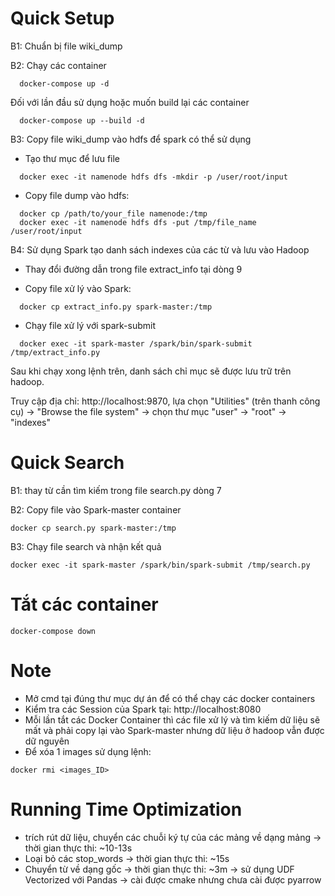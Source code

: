 # Quick Setup

B1: Chuẩn bị file wiki_dump

B2: Chạy các container

```
  docker-compose up -d
```

Đối với lần đầu sử dụng hoặc muốn build lại các container

```
  docker-compose up --build -d
```

B3: Copy file wiki_dump vào hdfs để spark có thể sử dụng

  - Tạo thư mục để lưu file

```
  docker exec -it namenode hdfs dfs -mkdir -p /user/root/input
```
  - Copy file dump vào hdfs:

```
  docker cp /path/to/your_file namenode:/tmp
  docker exec -it namenode hdfs dfs -put /tmp/file_name /user/root/input
```  

B4: Sử dụng Spark tạo danh sách indexes của các từ và lưu vào Hadoop
  - Thay đổi đường dẫn trong file extract_info tại dòng 9

  - Copy file xử lý vào Spark:

```
  docker cp extract_info.py spark-master:/tmp
```
  - Chạy file xử lý với spark-submit

```
  docker exec -it spark-master /spark/bin/spark-submit /tmp/extract_info.py
```
Sau khi chạy xong lệnh trên, danh sách chỉ mục sẽ được lưu trữ trên hadoop.

Truy cập địa chỉ: http://localhost:9870, lựa chọn "Utilities" (trên thanh công cụ) -> "Browse the file system" -> chọn thư mục "user" -> "root" -> "indexes"

# Quick Search

B1: thay từ cần tìm kiếm trong file search.py dòng 7

B2: Copy file vào Spark-master container

```
docker cp search.py spark-master:/tmp
```
B3: Chạy file search và nhận kết quả

```
docker exec -it spark-master /spark/bin/spark-submit /tmp/search.py
```

# Tắt các container
```
docker-compose down
```
# Note
- Mở cmd tại đúng thư mục dự án để có thể chạy các docker containers
- Kiểm tra các Session của Spark tại: http://localhost:8080
- Mỗi lần tắt các Docker Container thì các file xử lý và tìm kiếm dữ liệu sẽ mất và phải copy lại vào Spark-master nhưng dữ liệu ở hadoop vẫn được dữ nguyên
- Để xóa 1 images sử dụng lệnh:
```
docker rmi <images_ID>
```
# Running Time Optimization
- trích rút dữ liệu, chuyển các chuỗi ký tự của các mảng về dạng mảng -> thời gian thực thi: ~10-13s
- Loại bỏ các stop_words -> thời gian thực thi: ~15s
- Chuyển từ về dạng gốc -> thời gian thực thi: ~3m -> sử dụng UDF Vectorized với Pandas -> cài được cmake nhưng chưa cài được pyarrow